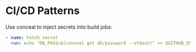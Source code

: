 # CI/CD Patterns

Use conceal to inject secrets into build jobs:
```yaml
- name: Fetch secret
  run: echo "DB_PASS=$(conceal get db/password --stdout)" >> $GITHUB_ENV
```
